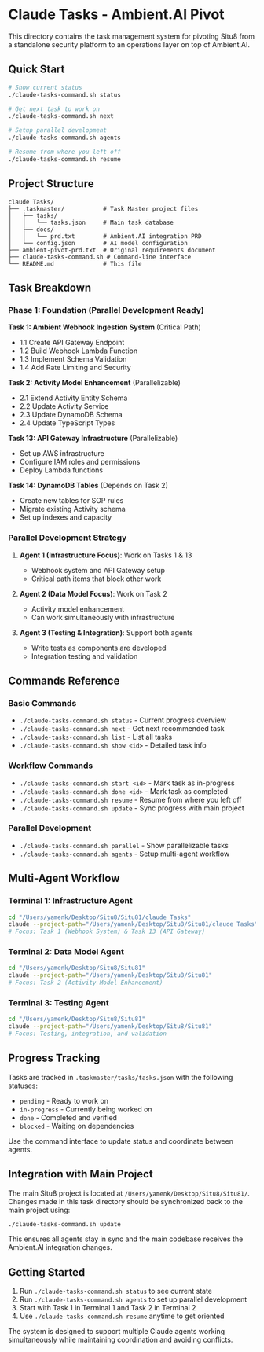 # Claude Tasks - Ambient.AI Pivot

This directory contains the task management system for pivoting Situ8 from a standalone security platform to an operations layer on top of Ambient.AI.

## Quick Start

```bash
# Show current status
./claude-tasks-command.sh status

# Get next task to work on
./claude-tasks-command.sh next

# Setup parallel development
./claude-tasks-command.sh agents

# Resume from where you left off
./claude-tasks-command.sh resume
```

## Project Structure

```
claude Tasks/
├── .taskmaster/           # Task Master project files
│   ├── tasks/
│   │   └── tasks.json     # Main task database
│   ├── docs/
│   │   └── prd.txt        # Ambient.AI integration PRD
│   └── config.json        # AI model configuration
├── ambient-pivot-prd.txt  # Original requirements document
├── claude-tasks-command.sh # Command-line interface
└── README.md              # This file
```

## Task Breakdown

### Phase 1: Foundation (Parallel Development Ready)

**Task 1: Ambient Webhook Ingestion System** (Critical Path)
- 1.1 Create API Gateway Endpoint  
- 1.2 Build Webhook Lambda Function
- 1.3 Implement Schema Validation
- 1.4 Add Rate Limiting and Security

**Task 2: Activity Model Enhancement** (Parallelizable)
- 2.1 Extend Activity Entity Schema
- 2.2 Update Activity Service  
- 2.3 Update DynamoDB Schema
- 2.4 Update TypeScript Types

**Task 13: API Gateway Infrastructure** (Parallelizable)
- Set up AWS infrastructure
- Configure IAM roles and permissions
- Deploy Lambda functions

**Task 14: DynamoDB Tables** (Depends on Task 2)
- Create new tables for SOP rules
- Migrate existing Activity schema
- Set up indexes and capacity

### Parallel Development Strategy

1. **Agent 1 (Infrastructure Focus)**: Work on Tasks 1 & 13
   - Webhook system and API Gateway setup
   - Critical path items that block other work

2. **Agent 2 (Data Model Focus)**: Work on Task 2  
   - Activity model enhancement
   - Can work simultaneously with infrastructure

3. **Agent 3 (Testing & Integration)**: Support both agents
   - Write tests as components are developed
   - Integration testing and validation

## Commands Reference

### Basic Commands
- `./claude-tasks-command.sh status` - Current progress overview
- `./claude-tasks-command.sh next` - Get next recommended task
- `./claude-tasks-command.sh list` - List all tasks
- `./claude-tasks-command.sh show <id>` - Detailed task info

### Workflow Commands  
- `./claude-tasks-command.sh start <id>` - Mark task as in-progress
- `./claude-tasks-command.sh done <id>` - Mark task as completed
- `./claude-tasks-command.sh resume` - Resume from where you left off
- `./claude-tasks-command.sh update` - Sync progress with main project

### Parallel Development
- `./claude-tasks-command.sh parallel` - Show parallelizable tasks
- `./claude-tasks-command.sh agents` - Setup multi-agent workflow

## Multi-Agent Workflow

### Terminal 1: Infrastructure Agent
```bash
cd "/Users/yamenk/Desktop/Situ8/Situ81/claude Tasks"
claude --project-path="/Users/yamenk/Desktop/Situ8/Situ81/claude Tasks"
# Focus: Task 1 (Webhook System) & Task 13 (API Gateway)
```

### Terminal 2: Data Model Agent  
```bash
cd "/Users/yamenk/Desktop/Situ8/Situ81"
claude --project-path="/Users/yamenk/Desktop/Situ8/Situ81"
# Focus: Task 2 (Activity Model Enhancement)
```

### Terminal 3: Testing Agent
```bash
cd "/Users/yamenk/Desktop/Situ8/Situ81"  
claude --project-path="/Users/yamenk/Desktop/Situ8/Situ81"
# Focus: Testing, integration, and validation
```

## Progress Tracking

Tasks are tracked in `.taskmaster/tasks/tasks.json` with the following statuses:
- `pending` - Ready to work on
- `in-progress` - Currently being worked on  
- `done` - Completed and verified
- `blocked` - Waiting on dependencies

Use the command interface to update status and coordinate between agents.

## Integration with Main Project

The main Situ8 project is located at `/Users/yamenk/Desktop/Situ8/Situ81/`. Changes made in this task directory should be synchronized back to the main project using:

```bash
./claude-tasks-command.sh update
```

This ensures all agents stay in sync and the main codebase receives the Ambient.AI integration changes.

## Getting Started

1. Run `./claude-tasks-command.sh status` to see current state
2. Run `./claude-tasks-command.sh agents` to set up parallel development
3. Start with Task 1 in Terminal 1 and Task 2 in Terminal 2
4. Use `./claude-tasks-command.sh resume` anytime to get oriented

The system is designed to support multiple Claude agents working simultaneously while maintaining coordination and avoiding conflicts.